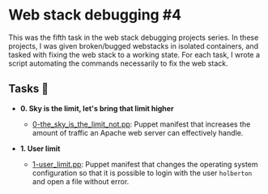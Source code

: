 # Web stack debugging #4

This was the fifth task in the web stack debugging projects series. In these
projects, I was given broken/bugged webstacks in isolated containers,
and tasked with fixing the web stack to a working state. For each
task, I wrote a script automating the commands necessarily to fix the
web stack.

## Tasks :page_with_curl:

* **0. Sky is the limit, let's bring that limit higher**
  * [0-the_sky_is_the_limit_not.pp](./0-the_sky_is_the_limit_not.pp): Puppet manifest
  that increases the amount of traffic an Apache web server can effectively handle.

* **1. User limit**
  * [1-user_limit.pp](./1-user_limit.pp): Puppet manifest that changes the operating system
  configuration so that it is possible to login with the user `holberton` and open a file
  without error.
